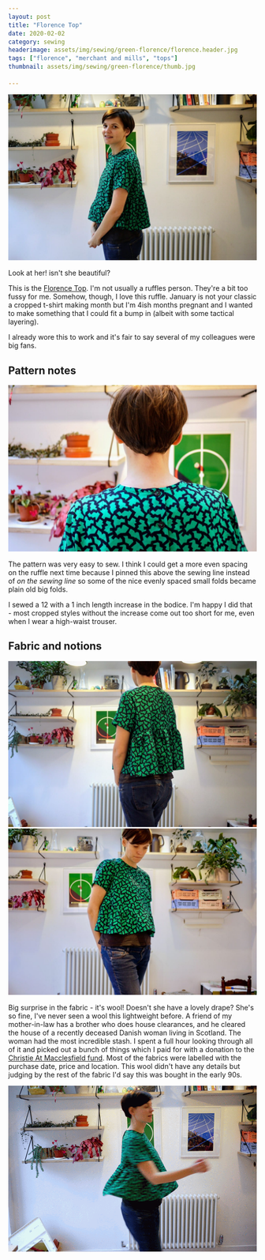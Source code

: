 ```yaml
---
layout: post
title: "Florence Top"
date: 2020-02-02
category: sewing
headerimage: assets/img/sewing/green-florence/florence.header.jpg
tags: ["florence", "merchant and mills", "tops"]
thumbnail: assets/img/sewing/green-florence/thumb.jpg

---
```


![Me wearing Florence top - side view](/assets/img/sewing/green-florence/florence.3.jpg)

Look at her! isn't she beautiful?

This is the [Florence Top](https://merchantandmills.com/store/patterns/the-florence-pdf/).
I'm not usually a ruffles person. They're a bit too fussy for me. Somehow, though, I love this ruffle. January is not your classic a cropped t-shirt making month but I'm 4ish months pregnant and I wanted to make something that I could fit a bump in (albeit with some tactical layering).

I already wore this to work and it's fair to say several of my colleagues were big fans.

## Pattern notes

![Me wearing Florence top - back close-up](/assets/img/sewing/green-florence/florence.5.jpg)


The pattern was very easy to sew. I think I could get a more even spacing on the ruffle next time because I pinned this above the sewing line instead of _on the sewing line_ so some of the nice evenly spaced small folds became plain old big folds.

I sewed a 12 with a 1 inch length increase in the bodice. I'm happy I did that - most cropped styles without the increase come out too short for me, even when I wear a high-waist trouser.

## Fabric and notions

![Me wearing Florence top - front](/assets/img/sewing/green-florence/florence.8.jpg)
![Me wearing Florence top - back](/assets/img/sewing/green-florence/florence.7.jpg)

Big surprise in the fabric - it's wool! Doesn't she have a lovely drape? She's so fine, I've never seen a wool this lightweight before. A friend of my mother-in-law has a brother who does house clearances, and he cleared the house of a recently deceased Danish woman living in Scotland. The woman had the most incredible stash. I spent a full hour looking through all of it and picked out a bunch of things which I paid for with a donation to the [Christie At Macclesfield fund](https://www.christie.nhs.uk/the-christie-charity/why-we-need-your-help/what-we-are-fundraising-for/the-christie-at-macclesfield). Most of the fabrics were labelled with the purchase date, price and location. This wool didn't have any details but judging by the rest of the fabric I'd say this was bought in the early 90s.

![Animated GIF of me spinning around](/assets/img/sewing/green-florence/florence.4.gif)
